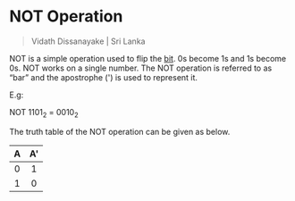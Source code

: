 # NOT Operation

> Vidath Dissanayake | Sri Lanka

NOT is a simple operation used to flip the [bit](../../../network/reference%20models/OSI%20Model/PDU/bit.md). 0s become 1s and 1s become 0s. NOT works on a single number. The NOT operation is referred to as “bar” and the apostrophe (') is used to represent it.

E.g:

NOT $1101_2$ = $0010_2$

The truth table of the NOT operation can be given as below.

|  A  |  A' |
| :-: | :-: |
|  0  |  1  |
|  1  |  0  |
